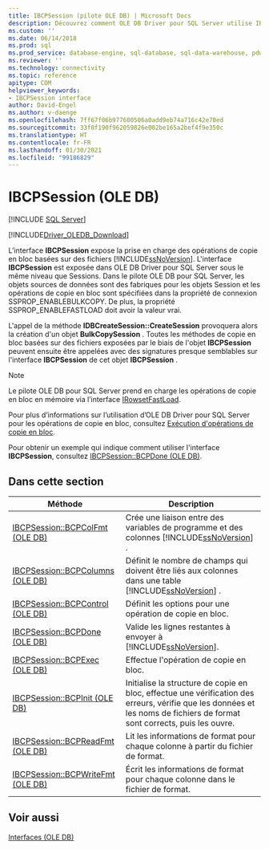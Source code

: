 ```yaml
---
title: IBCPSession (pilote OLE DB) | Microsoft Docs
description: Découvrez comment OLE DB Driver pour SQL Server utilise IBCPSession pour prendre en charge les opérations de copie en bloc basées sur des fichiers SQL Server et obtenez des informations sur ses membres.
ms.custom: ''
ms.date: 06/14/2018
ms.prod: sql
ms.prod_service: database-engine, sql-database, sql-data-warehouse, pdw
ms.reviewer: ''
ms.technology: connectivity
ms.topic: reference
apitype: COM
helpviewer_keywords:
- IBCPSession interface
author: David-Engel
ms.author: v-daenge
ms.openlocfilehash: 7ff67f06b977600506a0add9eb74a716c42e70ed
ms.sourcegitcommit: 33f0f190f962059826e002be165a2bef4f9e350c
ms.translationtype: HT
ms.contentlocale: fr-FR
ms.lasthandoff: 01/30/2021
ms.locfileid: "99186829"
---
```

# <a name="ibcpsession-ole-db"></a>IBCPSession (OLE DB)
[!INCLUDE [SQL Server](../../../includes/applies-to-version/sql-asdb-asdbmi-asa-pdw.md)]

[!INCLUDE[Driver_OLEDB_Download](../../../includes/driver_oledb_download.md)]

  L’interface **IBCPSession** expose la prise en charge des opérations de copie en bloc basées sur des fichiers [!INCLUDE[ssNoVersion](../../../includes/ssnoversion-md.md)]. L'interface **IBCPSession** est exposée dans OLE DB Driver pour SQL Server sous le même niveau que Sessions. Dans le pilote OLE DB pour SQL Server, les objets sources de données sont des fabriques pour les objets Session et les opérations de copie en bloc sont spécifiées dans la propriété de connexion SSPROP_ENABLEBULKCOPY. De plus, la propriété SSPROP_ENABLEFASTLOAD doit avoir la valeur vrai.  
  
 L'appel de la méthode **IDBCreateSession::CreateSession** provoquera alors la création d'un objet **BulkCopySession** . Toutes les méthodes de copie en bloc basées sur des fichiers exposées par le biais de l'objet **IBCPSession** peuvent ensuite être appelées avec des signatures presque semblables sur l'interface **IBCPSession** de cet objet **IBCPSession** .  
  
> [!NOTE]  
>  Le pilote OLE DB pour SQL Server prend en charge les opérations de copie en bloc en mémoire via l’interface [IRowsetFastLoad](../../oledb/ole-db-interfaces/irowsetfastload-ole-db.md).  
  
 Pour plus d’informations sur l’utilisation d’OLE DB Driver pour SQL Server pour les opérations de copie en bloc, consultez [Exécution d'opérations de copie en bloc](../../oledb/features/performing-bulk-copy-operations.md).  
  
 Pour obtenir un exemple qui indique comment utiliser l'interface **IBCPSession**, consultez [IBCPSession::BCPDone &#40;OLE DB&#41;](../../oledb/ole-db-interfaces/ibcpsession-bcpdone-ole-db.md).  
  
## <a name="in-this-section"></a>Dans cette section  
  
|Méthode|Description|  
|------------|-----------------|  
|[IBCPSession::BCPColFmt &#40;OLE DB&#41;](../../oledb/ole-db-interfaces/ibcpsession-bcpcolfmt-ole-db.md)|Crée une liaison entre des variables de programme et des colonnes [!INCLUDE[ssNoVersion](../../../includes/ssnoversion-md.md)] .|  
|[IBCPSession::BCPColumns &#40;OLE DB&#41;](../../oledb/ole-db-interfaces/ibcpsession-bcpcolumns-ole-db.md)|Définit le nombre de champs qui doivent être liés aux colonnes dans une table [!INCLUDE[ssNoVersion](../../../includes/ssnoversion-md.md)] .|  
|[IBCPSession::BCPControl &#40;OLE DB&#41;](../../oledb/ole-db-interfaces/ibcpsession-bcpcontrol-ole-db.md)|Définit les options pour une opération de copie en bloc.|  
|[IBCPSession::BCPDone &#40;OLE DB&#41;](../../oledb/ole-db-interfaces/ibcpsession-bcpdone-ole-db.md)|Valide les lignes restantes à envoyer à [!INCLUDE[ssNoVersion](../../../includes/ssnoversion-md.md)].|  
|[IBCPSession::BCPExec &#40;OLE DB&#41;](../../oledb/ole-db-interfaces/ibcpsession-bcpexec-ole-db.md)|Effectue l'opération de copie en bloc.|  
|[IBCPSession::BCPInit &#40;OLE DB&#41;](../../oledb/ole-db-interfaces/ibcpsession-bcpinit-ole-db.md)|Initialise la structure de copie en bloc, effectue une vérification des erreurs, vérifie que les données et les noms de fichiers de format sont corrects, puis les ouvre.|  
|[IBCPSession::BCPReadFmt &#40;OLE DB&#41;](../../oledb/ole-db-interfaces/ibcpsession-bcpreadfmt-ole-db.md)|Lit les informations de format pour chaque colonne à partir du fichier de format.|  
|[IBCPSession::BCPWriteFmt &#40;OLE DB&#41;](../../oledb/ole-db-interfaces/ibcpsession-bcpwritefmt-ole-db.md)|Écrit les informations de format pour chaque colonne dans le fichier de format.|  
  
## <a name="see-also"></a>Voir aussi  
 [Interfaces &#40;OLE DB&#41;](../../oledb/ole-db-interfaces/oledb-driver-for-sql-server-ole-db-interfaces.md)  
  
  
